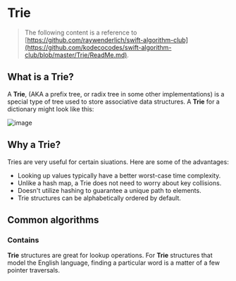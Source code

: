 # Trie

> The following content is a reference to [https://github.com/raywenderlich/swift-algorithm-club](https://github.com/kodecocodes/swift-algorithm-club/blob/master/Trie/ReadMe.md).

## What is a Trie?

A **Trie**, (AKA a prefix tree, or radix tree in some other implementations) is a special type of tree used to store associative data structures. A **Trie** for a dictionary might look like this:

![image](https://note.youdao.com/favicon.ico)

## Why a Trie?

Tries are very useful for certain siuations. Here are some of the advantages:

- Looking up values typically have a better worst-case time complexity.
- Unlike a hash map, a Trie does not need to worry about key collisions.
- Doesn't utilize hashing to guarantee a unique path to elements.
- Trie structures can be alphabetically ordered by default.

## Common algorithms

### Contains

**Trie** structures are great for lookup operations. For **Trie** structures that model the English language, finding a particular word is a matter of a few pointer traversals.